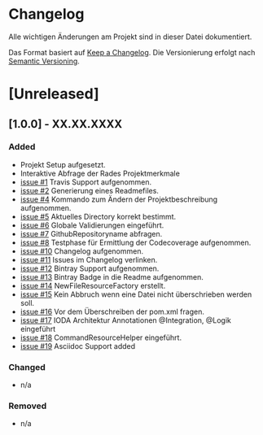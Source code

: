 # Changelog
Alle wichtigen Änderungen am Projekt sind in dieser Datei dokumentiert.

Das Format basiert auf [Keep a Changelog](http://keepachangelog.com/de/).
Die Versionierung erfolgt nach [Semantic Versioning](http://semver.org/lang/de/).


# [Unreleased]

## [1.0.0] - XX.XX.XXXX
### Added
- Projekt Setup aufgesetzt.
- Interaktive Abfrage der Rades Projektmerkmale
- [issue #1](https://github.com/FunThomas424242/rades.forge-addon/issues/1) Travis Support aufgenommen.
- [issue #2](https://github.com/FunThomas424242/rades.forge-addon/issues/2) Generierung eines Readmefiles.
- [issue #4](https://github.com/FunThomas424242/rades.forge-addon/issues/4) Kommando zum Ändern der Projektbeschreibung aufgenommen.
- [issue #5](https://github.com/FunThomas424242/rades.forge-addon/issues/5) Aktuelles Directory korrekt bestimmt.
- [issue #6](https://github.com/FunThomas424242/rades.forge-addon/issues/6) Globale Validierungen eingeführt.
- [issue #7](https://github.com/FunThomas424242/rades.forge-addon/issues/7) GithubRepositoryname abfragen.
- [issue #8](https://github.com/FunThomas424242/rades.forge-addon/issues/8) Testphase für Ermittlung der Codecoverage aufgenommen.
- [issue #10](https://github.com/FunThomas424242/rades.forge-addon/issues/10) Changelog aufgenommen.
- [issue #11](https://github.com/FunThomas424242/rades.forge-addon/issues/11) Issues im Changelog verlinken.
- [issue #12](https://github.com/FunThomas424242/rades.forge-addon/issues/12) Bintray Support aufgenommen.
- [issue #13](https://github.com/FunThomas424242/rades.forge-addon/issues/13) Bintray Badge in die Readme aufgenommen.
- [issue #14](https://github.com/FunThomas424242/rades.forge-addon/issues/14) NewFileResourceFactory erstellt.
- [issue #15](https://github.com/FunThomas424242/rades.forge-addon/issues/15) Kein Abbruch wenn eine Datei nicht überschrieben werden soll.
- [issue #16](https://github.com/FunThomas424242/rades.forge-addon/issues/16) Vor dem Überschreiben der pom.xml fragen.
- [issue #17](https://github.com/FunThomas424242/rades.forge-addon/issues/17) IODA Architektur Annotationen @Integration, @Logik eingeführt
- [issue #18](https://github.com/FunThomas424242/rades.forge-addon/issues/18) CommandResourceHelper eingeführt.
- [issue #19](https://github.com/FunThomas424242/rades.forge-addon/issues/19) Asciidoc Support added


### Changed
- n/a

### Removed
- n/a
